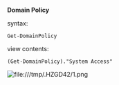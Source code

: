 **Domain Policy**

syntax:
```
Get-DomainPolicy
```

view contents:
```
(Get-DomainPolicy)."System Access"

```

![file:///tmp/.HZGD42/1.png](file:///tmp/.HZGD42/1.png)